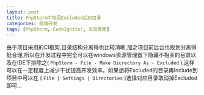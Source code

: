 ```yaml
---
layout: post
title: PhpStorm中找回Excluded后的目录
categories: 前端开发
tags: [PhpStorm, CodeIgniter, 无背景图]
---
```

由于项目采用的CI框架,目录结构分离得也比较清晰,加之项目前后台也规划分离得挺合理,所以在开发过程中完全可以在windows资源管理器下隐藏不相关的目录以及在IDE下排除之( `PhpStorm - File - Make Dicrectory As - Excluded`  ),这样可以在一定程度上减少干扰提高开发效率。如果想将Excluded的目录再Include到项目中可以在 ( `File | Settings | Directories`  )选择对应目录取消掉Excluded即可...